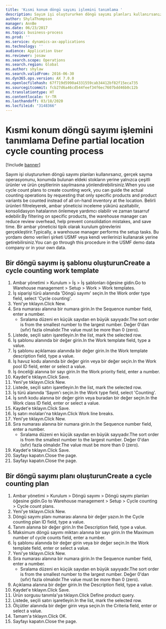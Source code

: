 ```yaml
---
title: 'Kısmi konum döngü sayımı işlemini tanımlama '
description: Sayım işi oluştururken döngü sayımı planları kullanırsanız, gerçek sayma operasyonunu, konumda bulunan eldeki stokların yerine yalnızca çeşitli ürünler ve ürün çeşitlerinin sayılmasına yönlendirebilirsiniz.
author: ShylaThompson
manager: AnnBe
ms.date: 06/23/2017
ms.topic: business-process
ms.prod: ''
ms.service: dynamics-ax-applications
ms.technology: ''
audience: Application User
ms.reviewer: josaw
ms.search.scope: Operations
ms.search.region: Global
ms.author: shylaw
ms.search.validFrom: 2016-06-30
ms.dyn365.ops.version: AX 7.0.0
ms.openlocfilehash: 67f719d5990a4331559cab34412bf82f15eca735
ms.sourcegitcommit: fcb27d6a46cd544feef34f6ec7607bdd46b0c12b
ms.translationtype: HT
ms.contentlocale: tr-TR
ms.lasthandoff: 03/18/2020
ms.locfileid: "3148366"
---
```

# <a name="define-partial-location-cycle-counting-process"></a><span data-ttu-id="405fe-103">Kısmi konum döngü sayımı işlemini tanımlama </span><span class="sxs-lookup"><span data-stu-id="405fe-103">Define partial location cycle counting process</span></span> 

[!include [banner](../../includes/banner.md)]

<span data-ttu-id="405fe-104">Sayım işi oluştururken döngü sayımı planları kullanırsanız, gerçek sayma operasyonunu, konumda bulunan eldeki stokların yerine yalnızca çeşitli ürünler ve ürün çeşitlerinin sayılmasına yönlendirebilirsiniz.</span><span class="sxs-lookup"><span data-stu-id="405fe-104">When you use cycle count plans to create counting work, you can guide the actual counting operations by requesting that only specific products and product variants be counted instead of all on-hand inventory at the location.</span></span> <span data-ttu-id="405fe-105">Belirli ürünleri filtreleyerek, ambar yöneticisi inceleme yükünü azaltabilir, konsolidasyon hatalarının önlemeye yardımcı olabilir ve zaman tasarruf edebilir.</span><span class="sxs-lookup"><span data-stu-id="405fe-105">By filtering on specific products, the warehouse manager can reduce review overhead, help prevent consolidation mistakes, and save time.</span></span> <span data-ttu-id="405fe-106">Bir ambar yöneticisi tipik olarak kurulum görevlerini gerçekleştirir.</span><span class="sxs-lookup"><span data-stu-id="405fe-106">Typically, a warehouse manager performs the setup tasks.</span></span> <span data-ttu-id="405fe-107">Bu yordamı demo verileri şirketi USMF veya kendi verilerinizi kullanarak yerine getirebilirsiniz.</span><span class="sxs-lookup"><span data-stu-id="405fe-107">You can go through this procedure in the USMF demo data company or in your own data.</span></span>


## <a name="create-a-cycle-counting-work-template"></a><span data-ttu-id="405fe-108">Bir döngü sayımı iş şablonu oluşturun</span><span class="sxs-lookup"><span data-stu-id="405fe-108">Create a cycle counting work template</span></span>
1. <span data-ttu-id="405fe-109">Ambar yönetimi > Kurulum > İş > İş şablonları öğesine gidin.</span><span class="sxs-lookup"><span data-stu-id="405fe-109">Go to Warehouse management > Setup > Work > Work templates.</span></span>
2. <span data-ttu-id="405fe-110">İş siparişi türü alanında 'Döngü sayımı' seçin.</span><span class="sxs-lookup"><span data-stu-id="405fe-110">In the Work order type field, select 'Cycle counting'.</span></span>
3. <span data-ttu-id="405fe-111">Yeni'ye tıklayın.</span><span class="sxs-lookup"><span data-stu-id="405fe-111">Click New.</span></span>
4. <span data-ttu-id="405fe-112">Sıra numarası alanına bir numara girin.</span><span class="sxs-lookup"><span data-stu-id="405fe-112">In the Sequence number field, enter a number.</span></span>
    * <span data-ttu-id="405fe-113">Sıralama düzeni en küçük sayıdan en büyük sayıyadır.</span><span class="sxs-lookup"><span data-stu-id="405fe-113">The sort order is from the smallest number to the largest number.</span></span> <span data-ttu-id="405fe-114">Değer 0'dan (sıfır) fazla olmalıdır.</span><span class="sxs-lookup"><span data-stu-id="405fe-114">The value must be more than 0 (zero).</span></span>  
5. <span data-ttu-id="405fe-115">Listede, seçili satırı işaretleyin.</span><span class="sxs-lookup"><span data-stu-id="405fe-115">In the list, mark the selected row.</span></span>
6. <span data-ttu-id="405fe-116">İş şablonu alanında bir değer girin.</span><span class="sxs-lookup"><span data-stu-id="405fe-116">In the Work template field, type a value.</span></span>
7. <span data-ttu-id="405fe-117">İş şablonu açıklaması alanında bir değer girin.</span><span class="sxs-lookup"><span data-stu-id="405fe-117">In the Work template description field, type a value.</span></span>
8. <span data-ttu-id="405fe-118">İş havuz kodu alanında bir değer girin veya bir değer seçin.</span><span class="sxs-lookup"><span data-stu-id="405fe-118">In the Work pool ID field, enter or select a value.</span></span>
9. <span data-ttu-id="405fe-119">İş önceliği alanına bir sayı girin.</span><span class="sxs-lookup"><span data-stu-id="405fe-119">In the Work priority field, enter a number.</span></span>
10. <span data-ttu-id="405fe-120">Kaydet'e tıklayın.</span><span class="sxs-lookup"><span data-stu-id="405fe-120">Click Save.</span></span>
11. <span data-ttu-id="405fe-121">Yeni'ye tıklayın.</span><span class="sxs-lookup"><span data-stu-id="405fe-121">Click New.</span></span>
12. <span data-ttu-id="405fe-122">Listede, seçili satırı işaretleyin.</span><span class="sxs-lookup"><span data-stu-id="405fe-122">In the list, mark the selected row.</span></span>
13. <span data-ttu-id="405fe-123">İş türü alanında 'Sayım'ı seçin.</span><span class="sxs-lookup"><span data-stu-id="405fe-123">In the Work type field, select 'Counting'.</span></span>
14. <span data-ttu-id="405fe-124">İş sınıfı kodu alanına bir değer girin veya buradan bir değer seçin.</span><span class="sxs-lookup"><span data-stu-id="405fe-124">In the Work class ID field, enter or select a value.</span></span>
15. <span data-ttu-id="405fe-125">Kaydet'e tıklayın.</span><span class="sxs-lookup"><span data-stu-id="405fe-125">Click Save.</span></span>
16. <span data-ttu-id="405fe-126">İş satırı molaları'na tıklayın.</span><span class="sxs-lookup"><span data-stu-id="405fe-126">Click Work line breaks.</span></span>
17. <span data-ttu-id="405fe-127">Yeni'ye tıklayın.</span><span class="sxs-lookup"><span data-stu-id="405fe-127">Click New.</span></span>
18. <span data-ttu-id="405fe-128">Sıra numarası alanına bir numara girin.</span><span class="sxs-lookup"><span data-stu-id="405fe-128">In the Sequence number field, enter a number.</span></span>
    * <span data-ttu-id="405fe-129">Sıralama düzeni en küçük sayıdan en büyük sayıyadır.</span><span class="sxs-lookup"><span data-stu-id="405fe-129">The sort order is from the smallest number to the largest number.</span></span> <span data-ttu-id="405fe-130">Değer 0'dan (sıfır) fazla olmalıdır.</span><span class="sxs-lookup"><span data-stu-id="405fe-130">The value must be more than 0 (zero).</span></span>  
19. <span data-ttu-id="405fe-131">Kaydet'e tıklayın.</span><span class="sxs-lookup"><span data-stu-id="405fe-131">Click Save.</span></span>
20. <span data-ttu-id="405fe-132">Sayfayı kapatın.</span><span class="sxs-lookup"><span data-stu-id="405fe-132">Close the page.</span></span>
21. <span data-ttu-id="405fe-133">Sayfayı kapatın.</span><span class="sxs-lookup"><span data-stu-id="405fe-133">Close the page.</span></span>

## <a name="create-a-cycle-counting-plan"></a><span data-ttu-id="405fe-134">Bir döngü sayımı planı oluşturun</span><span class="sxs-lookup"><span data-stu-id="405fe-134">Create a cycle counting plan</span></span>
1. <span data-ttu-id="405fe-135">Ambar yönetimi > Kurulum > Döngü sayımı > Döngü sayımı planları öğesine gidin.</span><span class="sxs-lookup"><span data-stu-id="405fe-135">Go to Warehouse management > Setup > Cycle counting > Cycle count plans.</span></span>
2. <span data-ttu-id="405fe-136">Yeni'ye tıklayın.</span><span class="sxs-lookup"><span data-stu-id="405fe-136">Click New.</span></span>
3. <span data-ttu-id="405fe-137">Döngü sayımı planı numarası alanına bir değer yazın.</span><span class="sxs-lookup"><span data-stu-id="405fe-137">In the Cycle counting plan ID field, type a value.</span></span>
4. <span data-ttu-id="405fe-138">Tanım alanına bir değer girin.</span><span class="sxs-lookup"><span data-stu-id="405fe-138">In the Description field, type a value.</span></span>
5. <span data-ttu-id="405fe-139">Maksimum döngü sayımı miktarı alanına bir sayı girin.</span><span class="sxs-lookup"><span data-stu-id="405fe-139">In the Maximum number of cycle counts field, enter a number.</span></span>
6. <span data-ttu-id="405fe-140">İş şablonu alanında bir değer girin veya bir değer seçin.</span><span class="sxs-lookup"><span data-stu-id="405fe-140">In the Work template field, enter or select a value.</span></span>
7. <span data-ttu-id="405fe-141">Yeni'ye tıklayın.</span><span class="sxs-lookup"><span data-stu-id="405fe-141">Click New.</span></span>
8. <span data-ttu-id="405fe-142">Sıra numarası alanına bir numara girin.</span><span class="sxs-lookup"><span data-stu-id="405fe-142">In the Sequence number field, enter a number.</span></span>
    * <span data-ttu-id="405fe-143">Sıralama düzeni en küçük sayıdan en büyük sayıyadır.</span><span class="sxs-lookup"><span data-stu-id="405fe-143">The sort order is from the smallest number to the largest number.</span></span> <span data-ttu-id="405fe-144">Değer 0'dan (sıfır) fazla olmalıdır.</span><span class="sxs-lookup"><span data-stu-id="405fe-144">The value must be more than 0 (zero).</span></span>  
9. <span data-ttu-id="405fe-145">Açıklama alanına bir değer girin.</span><span class="sxs-lookup"><span data-stu-id="405fe-145">In the Description field, type a value.</span></span>
10. <span data-ttu-id="405fe-146">Kaydet'e tıklayın.</span><span class="sxs-lookup"><span data-stu-id="405fe-146">Click Save.</span></span>
11. <span data-ttu-id="405fe-147">Ürün sorgusu tanımla'ya tıklayın.</span><span class="sxs-lookup"><span data-stu-id="405fe-147">Click Define product query.</span></span>
12. <span data-ttu-id="405fe-148">Listede, seçili satırı işaretleyin.</span><span class="sxs-lookup"><span data-stu-id="405fe-148">In the list, mark the selected row.</span></span>
13. <span data-ttu-id="405fe-149">Ölçütler alanında bir değer girin veya seçin.</span><span class="sxs-lookup"><span data-stu-id="405fe-149">In the Criteria field, enter or select a value.</span></span>
14. <span data-ttu-id="405fe-150">Tamam'a tıklayın.</span><span class="sxs-lookup"><span data-stu-id="405fe-150">Click OK.</span></span>
15. <span data-ttu-id="405fe-151">Sayfayı kapatın.</span><span class="sxs-lookup"><span data-stu-id="405fe-151">Close the page.</span></span>

